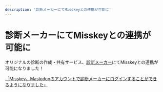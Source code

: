 ```yaml
---
description: '診断メーカーにてMisskeyとの連携が可能に'
---
```


# 診断メーカーにてMisskeyとの連携が可能に

オリジナルの診断の作成・共有サービス、[診断メーカー](https://shindanmaker.com/)にてMisskeyとの連携が可能になりました！

[「Misskey、Mastodonのアカウントで診断メーカーにログインすることができるようになりました」](https://shindanmaker.com/articles/G9OBV7W23MlDpAvy)
